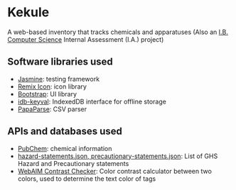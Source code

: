 # Kekule
A web-based inventory that tracks chemicals and apparatuses
(Also an [I.B. Computer Science](https://ibo.org/programmes/diploma-programme/curriculum/sciences/computer-science/) Internal Assessment (I.A.) project)

## Software libraries used
+ [Jasmine](https://jasmine.github.io/): testing framework
+ [Remix Icon](https://remixicon.com/): icon library
+ [Bootstrap](https://getbootstrap.com/): UI library
+ [idb-keyval](https://www.npmjs.com/package/idb-keyval): IndexedDB interface for offline storage
+ [PapaParse](https://github.com/mholt/PapaParse): CSV parser

## APIs and databases used
+ [PubChem](https://pubchem.ncbi.nlm.nih.gov/): chemical information
+ [hazard-statements.json, precautionary-statements.json](https://gist.github.com/richardingham/0237ffa3f0f0be2933e6): List of GHS Hazard and Precautionary statements
+ [WebAIM Contrast Checker](https://webaim.org/resources/contrastchecker/): Color contrast calculator between two colors, used to determine the text color of tags
